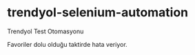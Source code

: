 # trendyol-selenium-automation
Trendyol Test Otomasyonu


Favoriler dolu olduğu taktirde hata veriyor.
